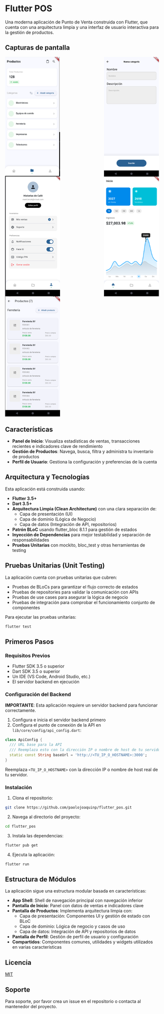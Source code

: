 # Flutter POS

Una moderna aplicación de Punto de Venta construida con Flutter, que cuenta con una arquitectura limpia y una interfaz de usuario interactiva para la gestión de productos.

## Capturas de pantalla

<div style="display: flex; flex-wrap: wrap; justify-content: space-between;">
  <img src="screenshots/1.png" alt="Pantalla 1" width="180"/>
  <img src="screenshots/2.png" alt="Pantalla 2" width="180"/>
  <img src="screenshots/3.png" alt="Pantalla 3" width="180"/>
  <img src="screenshots/4.png" alt="Pantalla 4" width="180"/>
  <img src="screenshots/5.png" alt="Pantalla 5" width="180"/>
</div>

## Características

- **Panel de Inicio**: Visualiza estadísticas de ventas, transacciones recientes e indicadores clave de rendimiento
- **Gestión de Productos**: Navega, busca, filtra y administra tu inventario de productos
- **Perfil de Usuario**: Gestiona la configuración y preferencias de la cuenta

## Arquitectura y Tecnologías

Esta aplicación está construida usando:

- **Flutter 3.5+**
- **Dart 3.5+**
- **Arquitectura Limpia (Clean Architecture)** con una clara separación de:
  - Capa de presentación (UI)
  - Capa de dominio (Lógica de Negocio)
  - Capa de datos (Integración de API, repositorios)
- **Patrón BLoC** usando flutter_bloc 8.1.1 para gestión de estados
- **Inyección de Dependencias** para mejor testabilidad y separación de responsabilidades
- **Pruebas Unitarias** con mockito, bloc_test y otras herramientas de testing

## Pruebas Unitarias (Unit Testing)

La aplicación cuenta con pruebas unitarias que cubren:
- Pruebas de BLoCs para garantizar el flujo correcto de estados
- Pruebas de repositories para validar la comunicación con APIs
- Pruebas de use cases para asegurar la lógica de negocio
- Pruebas de integración para comprobar el funcionamiento conjunto de componentes

Para ejecutar las pruebas unitarias:

```bash
flutter test
```

## Primeros Pasos

### Requisitos Previos

- Flutter SDK 3.5 o superior
- Dart SDK 3.5 o superior 
- Un IDE (VS Code, Android Studio, etc.)
- El servidor backend en ejecución

### Configuración del Backend

**IMPORTANTE**: Esta aplicación requiere un servidor backend para funcionar correctamente. 

1. Configura e inicia el servidor backend primero
2. Configura el punto de conexión de la API en `lib/core/config/api_config.dart`:

```dart
class ApiConfig {
  /// URL base para la API
  /// Reemplaza esto con la dirección IP o nombre de host de tu servidor backend
  static const String baseUrl = 'http://<TU_IP_O_HOSTNAME>:3000';
}
```

Reemplaza `<TU_IP_O_HOSTNAME>` con la dirección IP o nombre de host real de tu servidor.

### Instalación

1. Clona el repositorio:
```bash
git clone https://github.com/paolojoaquinp/flutter_pos.git
```

2. Navega al directorio del proyecto:
```bash
cd flutter_pos
```

3. Instala las dependencias:
```bash
flutter pub get
```

4. Ejecuta la aplicación:
```bash
flutter run
```

## Estructura de Módulos

La aplicación sigue una estructura modular basada en características:

- **App Shell**: Shell de navegación principal con navegación inferior
- **Pantalla de Inicio**: Panel con datos de ventas e indicadores clave
- **Pantalla de Productos**: Implementa arquitectura limpia con:
  - Capa de presentación: Componentes UI y gestión de estado con BLoC
  - Capa de dominio: Lógica de negocio y casos de uso
  - Capa de datos: Integración de API y repositorios de datos
- **Pantalla de Perfil**: Gestión de perfil de usuario y configuración
- **Compartidos**: Componentes comunes, utilidades y widgets utilizados en varias características

## Licencia

[MIT](https://choosealicense.com/licenses/mit/)

## Soporte

Para soporte, por favor crea un issue en el repositorio o contacta al mantenedor del proyecto.
